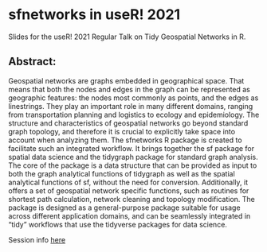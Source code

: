 
<!-- README.md is generated from README.Rmd. Please edit that file -->

# sfnetworks in useR! 2021

Slides for the useR! 2021 Regular Talk on Tidy Geospatial Networks in R.

## Abstract:

Geospatial networks are graphs embedded in geographical space. That
means that both the nodes and edges in the graph can be represented as
geographic features: the nodes most commonly as points, and the edges as
linestrings. They play an important role in many different domains,
ranging from transportation planning and logistics to ecology and
epidemiology. The structure and characteristics of geospatial networks
go beyond standard graph topology, and therefore it is crucial to
explicitly take space into account when analyzing them. The sfnetworks R
package is created to facilitate such an integrated workflow. It brings
together the sf package for spatial data science and the tidygraph
package for standard graph analysis. The core of the package is a data
structure that can be provided as input to both the graph analytical
functions of tidygraph as well as the spatial analytical functions of
sf, without the need for conversion. Additionally, it offers a set of
geospatial network specific functions, such as routines for shortest
path calculation, network cleaning and topology modification. The
package is designed as a general-purpose package suitable for usage
across different application domains, and can be seamlessly integrated
in “tidy” workflows that use the tidyverse packages for data science.

Session info
[here](https://teamup.com/event/show/id/p86Mv6RwKZXVMrqE1UZSMVQjwiwA5R)
